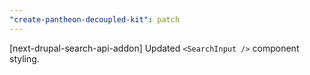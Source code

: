 ```yaml
---
"create-pantheon-decoupled-kit": patch
---
```


[next-drupal-search-api-addon] Updated `<SearchInput />` component styling.
